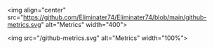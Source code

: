 \<img align="center" src="https://github.com/Eliminater74/Eliminater74/blob/main/github-metrics.svg" alt="Metrics" width="400">

\<img src="/github-metrics.svg" alt="Metrics" width="100%">
